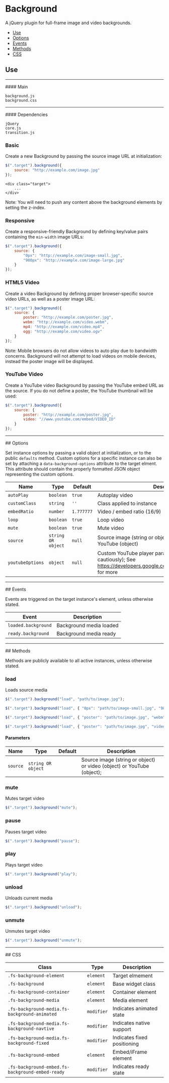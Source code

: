 # Background

A jQuery plugin for full-frame image and video backgrounds.

<!-- HEADER END -->

<!-- NAV START -->

* [Use](#use)
* [Options](#options)
* [Events](#events)
* [Methods](#methods)
* [CSS](#css)

<!-- NAV END -->

<!-- DEMO BUTTON -->

## Use 

<hr>
#### Main

```markup
background.js
background.css
```

<hr>
#### Dependencies

```markup
jQuery
core.js
transition.js
```

### Basic

Create a new Background by passing the source image URL at initialization:

```javascript
$(".target").background({
	source: "http://example.com/image.jpg"
});
```

```markup
<div class="target">
	...
</div>
```

Note: You will need to push any content above the background elements by setting the z-index.

### Responsive

Create a responsive-friendly Background by defining key/value pairs containing the `min-width` image URLs:


```javascript
$(".target").background({
	source: {
		"0px": "http://example.com/image-small.jpg",
		"980px": "http://example.com/image-large.jpg"
	}
});
```

### HTML5 Video

Create a video Background by defining proper browser-specific source video URLs, as well as a poster image URL:

```javascript
$(".target").background({
	source: {
		poster: "http://example.com/poster.jpg",
		webm: "http://example.com/video.webm",
		mp4: "http://example.com/video.mp4",
		ogg: "http://example.com/video.ogv"
	}
});
```

Note: Mobile browsers do not allow videos to auto play due to bandwidth concerns. Background will not attempt to load videos on mobile devices, instead the poster image will be displayed.

### YouTube Video

Create a YouTube video Background by passing the YouTube embed URL as the source. If you do not define a poster, the YouTube thumbnail will be used:

```javascript
$(".target").background({
	source: {
		poster: "http://example.com/poster.jpg",
		video: "//www.youtube.com/embed/VIDEO_ID"
	}
});
```

<hr>
## Options

Set instance options by passing a valid object at initialization, or to the public `defaults` method. Custom options for a specific instance can also be set by attaching a `data-background-options` attribute to the target elment. This attribute should contain the properly formatted JSON object representing the custom options.

| Name | Type | Default | Description |
| --- | --- | --- | --- |
| `autoPlay` | `boolean` | `true` | Autoplay video |
| `customClass` | `string` | `''` | Class applied to instance |
| `embedRatio` | `number` | `1.777777` | Video / embed ratio (16/9) |
| `loop` | `boolean` | `true` | Loop video |
| `mute` | `boolean` | `true` | Mute video |
| `source` | `string OR object` | `null` | Source image (string or object) or video (object) or YouTube (object) |
| `youtubeOptions` | `object` | `null` | Custom YouTube player parameters (to be used cautiously); See https://developers.google.com/youtube/player_parameters for more |

<hr>
## Events

Events are triggered on the target instance's element, unless otherwise stated.

| Event | Description |
| --- | --- |
| `loaded.background` | Background media loaded |
| `ready.background` | Background media ready |

<hr>
## Methods

Methods are publicly available to all active instances, unless otherwise stated.

### load

Loads source media

```javascript
$(".target").background("load", "path/to/image.jpg");
```
```javascript
$(".target").background("load", { "0px": "path/to/image-small.jpg", "980px": "path/to/image-large.jpg" });
```
```javascript
$(".target").background("load", { "poster": "path/to/image.jpg", "webm": "path/to/video.webm", "mp4": "path/to/video.mp4", "ogg": "path/to/video.ogv" });
```
```javascript
$(".target").background("load", { "poster": "path/to/image.jpg", "video": "//www.youtube.com/embed/VIDEO_ID" });
```

#### Parameters

| Name | Type | Default | Description |
| --- | --- | --- | --- |
| `source` | `string OR object` | &nbsp; | Source image (string or object) or video (object) or YouTube (object); |

### mute

Mutes target video

```javascript
$(".target").background("mute");
```

### pause

Pauses target video

```javascript
$(".target").background("pause");
```

### play

Plays target video

```javascript
$(".target").background("play");
```

### unload

Unloads current media

```javascript
$(".target").background("unload");
```

### unmute

Unmutes target video

```javascript
$(".target").background("unmute");
```

<hr>
## CSS

| Class | Type | Description |
| --- | --- | --- |
| `.fs-background-element` | `element` | Target elmement |
| `.fs-background` | `element` | Base widget class |
| `.fs-background-container` | `element` | Container element |
| `.fs-background-media` | `element` | Media element |
| `.fs-background-media.fs-background-animated` | `modifier` | Indicates animated state |
| `.fs-background-media.fs-background-navtive` | `modifier` | Indicates native support |
| `.fs-background-media.fs-background-fixed` | `modifier` | Indicates fixed positioning |
| `.fs-background-embed` | `element` | Embed/iFrame element |
| `.fs-background-embed.fs-background-embed-ready` | `modifier` | Indicates ready state |

